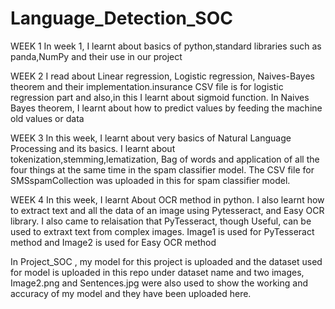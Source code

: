 # Language_Detection_SOC
WEEK 1
In week 1, I learnt about basics of python,standard libraries such as panda,NumPy and their use in our project


WEEK 2
I read about  Linear regression, Logistic regression, Naives-Bayes theorem and their implementation.insurance CSV file is for logistic regression part and also,in this I learnt about sigmoid function.
In Naives Bayes theorem, I learnt about how to predict values by feeding the machine old values or data


WEEK 3
In this week, I learnt about very basics of Natural Language Processing and its basics. I learnt about tokenization,stemming,lematization, Bag of words and application of all the four things at the same time in the spam classifier model.
The CSV file for SMSspamCollection was uploaded in this for spam classifier model.


WEEK 4
In this week, I learnt About OCR method in python. I also learnt how to extract text and all the data of an image using Pytesseract, and Easy OCR library. I also came to relaisation that PyTesseract, though Useful, can be used to extraxt text from complex images.
Image1 is used for PyTesseract method and Image2 is used for Easy OCR method


In Project_SOC , my model for this project is uploaded and the dataset used for model is uploaded in this repo under dataset name and two images, Image2.png and Sentences.jpg were also used to show the working and accuracy of my model and they have been uploaded here.
